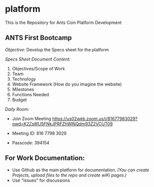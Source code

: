 # platform
This is the Repository for Ants Coin Platform Development

## ANTS First Bootcamp
*Objective:*
Develop the Specs sheet for the platform

*Specs Sheet Document Content:*
1. Objectives/Scope of Work
2. Team
3. Technology
4. Website Framework (How do you imagine the website)
5. Milestones
6. Functions Needed
7. Budget

*Daily Room:*

- Join Zoom Meeting
https://us02web.zoom.us/j/81677983029?pwd=K2ZsWU5FNkJPRFZhWlNQdm93Z2VCUT09

- Meeting ID: 816 7798 3029
- Passcode: 394154

## For Work Documentation:
- Use Github as the main platform for documentation. *(You can create Projects, upload files to the repo and create wiKi pages.)*
- Use "Issues" for discussions
